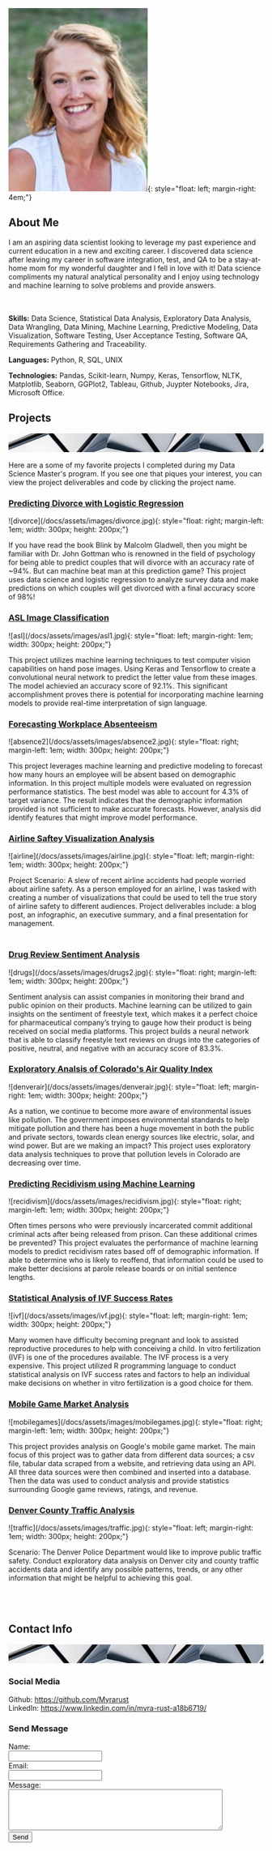 ![Hi! I'm Myra](/docs/assets/images/pages_headshot2.jpg){: style="float: left; margin-right: 4em;"}
## About Me

I am an aspiring data scientist looking to leverage my past experience and current education in a new and exciting career. I discovered data science after leaving my career in software integration, test, and QA to be a stay-at-home mom for my wonderful daughter and I fell in love with it! Data science compliments my natural analytical personality and I enjoy using technology and machine learning to solve problems and provide answers. 

<br><br>**Skills:** Data Science, Statistical Data Analysis, Exploratory Data Analysis, Data Wrangling, Data Mining, Machine Learning, Predictive Modeling, Data Visualization, Software Testing, User Acceptance Testing, Software QA, Requirements Gathering and Traceability.<br>

**Languages:** Python, R, SQL, UNIX<br>

**Technologies:** Pandas, Scikit-learn, Numpy, Keras, Tensorflow, NLTK, Matplotlib, Seaborn, GGPlot2, Tableau, Github, Juypter Notebooks, Jira, Microsoft Office.
<br>

## Projects

![Photo by Scott Webb from Pexels](/docs/assets/images/pexels-scott-webb-1022928-slice.jpg)

Here are a some of my favorite projects I completed during my Data Science Master's program. If you see one that piques your interest, you can view the project deliverables and code by clicking the project name.

<html>
   <body>
      <h3><a href="https://github.com/Myrarust/Myra-Rust/tree/main/Projects/Predicting%20Divorce%20with%20Logistic%20Regression">Predicting Divorce with Logistic Regression</a></h3>
   </body>
</html>
![divorce](/docs/assets/images/divorce.jpg){: style="float: right; margin-left: 1em; width: 300px; height: 200px;"}
<html>
   <body>
      <p>
         If you have read the book Blink by Malcolm Gladwell, then you might be familiar with Dr. John Gottman who is renowned in the field of psychology for being able to predict couples that will divorce with an accuracy rate of ~94%. But can machine beat man at this prediction game? This project uses data science and logistic regression to analyze survey data and make predictions on which couples will get divorced with a final accuracy score of 98%! </p>
   </body>
   <body>
      <h3><a href="https://github.com/Myrarust/Myra-Rust/tree/main/Projects/ASL%20Image%20Classification">ASL Image Classification</a></h3>
   </body>
</html>
![asl](/docs/assets/images/asl1.jpg){: style="float: left; margin-right: 1em; width: 300px; height: 200px;"}
<html>
   <body>
      <p>
         This project utilizes machine learning techniques to test computer vision capabilities on hand pose images. Using Keras and Tensorflow to create a convolutional neural network to predict the letter value from these images. The model achievied an accuracy score of 92.1%. This significant accomplishment proves there is potential for incorporating machine learning models to provide real-time interpretation of sign language.</p>
   </body>   
   <body>
      <h3><a href="https://github.com/Myrarust/Myra-Rust/tree/main/Projects/Forecasting%20Workplace%20Absenteeism">Forecasting Workplace Absenteeism</a></h3>
   </body>
</html>
![absence2](/docs/assets/images/absence2.jpg){: style="float: right; margin-left: 1em; width: 300px; height: 200px;"}
<html>
   <body>
      <p>
         This project leverages machine learning and predictive modeling to forecast how many hours an employee will be absent based on demographic information. In this project multiple models were evaluated on regression performance statistics. The best model was able to account for 4.3% of target variance. The result indicates that the demographic information provided is not sufficient to make accurate forecasts. However, analysis did identify features that might improve model performance.</p>
   </body>   
   <body>
      <h3><a href="https://github.com/Myrarust/Myra-Rust/tree/main/Projects/Airline%20Safety%20Visualization%20Analysis">Airline Saftey Visualization Analysis</a></h3>
   </body>
</html>
![airline](/docs/assets/images/airline.jpg){: style="float: left; margin-right: 1em; width: 300px; height: 200px;"}
<html>
   <body>
      <p>
         Project Scenario: A slew of recent airline accidents had people worried about airline safety. As a person employed for an airline, I was tasked with creating a number of visualizations that could be used to tell the true story of airline safety to different audiences. Project deliverables include: a blog post, an infographic, an executive summary, and a final presentation for management.</p>
   </body>
   <body>
      <h3><br><a href="https://github.com/Myrarust/Myra-Rust/tree/main/Projects/Drug%20Review%20Sentiment%20Analysis">Drug Review Sentiment Analysis</a></h3>
   </body>
</html>
![drugs](/docs/assets/images/drugs2.jpg){: style="float: right; margin-left: 1em; width: 300px; height: 200px;"}
<html>
   <body>
      <p>
         Sentiment analysis can assist companies in monitoring their brand and public opinion on their products. Machine learning can be utilized to gain insights on the sentiment of freestyle text, which makes it a perfect choice for pharmaceutical company’s trying to gauge how their product is being received on social media platforms. This project builds a neural network that is able to classify freestyle text reviews on drugs into the categories of positive, neutral, and negative with an accuracy score of 83.3%. </p>
   </body>  
   <body>
      <h3><a href="https://github.com/Myrarust/Myra-Rust/tree/main/Projects/Exploratory%20Analysis%20of%20Colorado%20Air%20Quality%20Index">Exploratory Analsis of Colorado's Air Quality Index</a></h3>
   </body>
</html>
![denverair](/docs/assets/images/denverair.jpg){: style="float: left; margin-right: 1em; width: 300px; height: 200px;"}
<html>
   <body>
      <p>
         As a nation, we continue to become more aware of environmental issues like pollution. The government imposes environmental standards to help mitigate pollution and there has been a huge movement in both the public and private sectors, towards clean energy sources like electric, solar, and wind power. But are we making an impact? This project uses exploratory data analysis techniques to prove that pollution levels in Colorado are decreasing over time.</p>
   </body>   
   <body>
      <h3><a href="https://github.com/Myrarust/Myra-Rust/tree/main/Projects/Predicting%20Recidivism%20using%20Machine%20Learning">Predicting Recidivism using Machine Learning</a></h3>
   </body>
</html>
![recidivism](/docs/assets/images/recidivism.jpg){: style="float: right; margin-left: 1em; width: 300px; height: 200px;"}
<html>
   <body>
      <p>
         Often times persons who were previously incarcerated commit additional criminal acts after being released from prison. Can these additional crimes be prevented? This project evaluates the performance of machine learning models to predict recidivism rates based off of demographic information. If able to determine who is likely to reoffend, that information could be used to make better decisions at parole release boards or on initial sentence lengths.</p>
   </body>   
   <body>
      <h3><a href="https://github.com/Myrarust/Myra-Rust/tree/main/Projects/Statistical%20Analysis%20of%20IVF%20Success%20Rates">Statistical Analysis of IVF Success Rates</a></h3>
   </body>
</html>
![ivf](/docs/assets/images/ivf.jpg){: style="float: left; margin-right: 1em; width: 300px; height: 200px;"}
<html>
   <body>
      <p>
         Many women have difficulty becoming pregnant and look to assisted reproductive procedures to help with conceiving a child. In vitro fertilization (IVF) is one of the procedures available. The IVF process is a very expensive. This project utilized R programming language to conduct statistical analysis on IVF success rates and factors to help an individual make decisions on whether in vitro fertilization is a good choice for them.</p>
   </body>
   <body>
      <h3><a href="https://github.com/Myrarust/Myra-Rust/tree/main/Projects/Mobile%20Game%20Market%20Analysis">Mobile Game Market Analysis</a></h3>
   </body>
</html>
![mobilegames](/docs/assets/images/mobilegames.jpg){: style="float: right; margin-left: 1em; width: 300px; height: 200px;"}
<html>
   <body>
      <p>
         This project provides analysis on Google's mobile game market. The main focus of this project was to gather data from different data sources; a csv file, tabular data scraped from a website, and retrieving data using an API. All three data sources were then combined and inserted into a database. Then the data was used to conduct analysis and provide statistics surrounding Google game reviews, ratings, and revenue.</p>
   </body>  
   <body>
      <h3><a href="https://github.com/Myrarust/Myra-Rust/tree/main/Projects/Denver%20County%20Traffic%20Analysis">Denver County Traffic Analysis</a></h3>
   </body>
</html>
![traffic](/docs/assets/images/traffic.jpg){: style="float: left; margin-right: 1em; width: 300px; height: 200px;"}
<html>
   <body>
      <p>
         Scenario: The Denver Police Department would like to improve public traffic safety. Conduct exploratory data analysis on Denver city and county traffic accidents data and identify any possible patterns, trends, or any other information that might be helpful to achieving this goal.<br><br><br><br></p>
   </body>
</html>

## Contact Info

![Photo by Scott Webb from Pexels](/docs/assets/images/pexels-scott-webb-1022928-slice.jpg)

<html>
   <body>
      <h3>Social Media</h3>
        <p>
      Github: <a href="https://github.com/Myrarust">https://github.com/Myrarust</a><br>
      LinkedIn: <a href="https://www.linkedin.com/in/myra-rust-a18b6719/">https://www.linkedin.com/in/myra-rust-a18b6719/</a><br>
        </p>
      <h3>Send Message</h3>
        <p>
<form
  action="https://formspree.io/f/mrgrdplp"
  method="POST"
>
  <label>
    Name:     
    <br><input type="text" name="name" required="">
  </label>
  <label>
    <br>Email:    
    <br><input type="email" name="_replyto" required="">
  </label>
  <label>
    <br>Message:  
    <br><textarea name="message" rows="5" cols="50"></textarea>
  </label>
  <!-- your other form fields go here -->
  <br><button type="submit">Send</button>
    </form></p></body></html>
